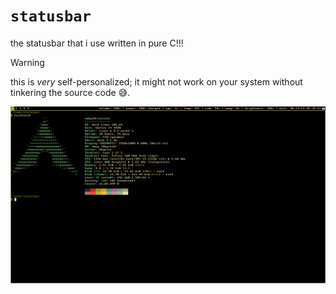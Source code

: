 # `statusbar`

the statusbar that i use written in pure C!!!

> [!WARNING]
> this is _very_ self-personalized; it might not work on your system without tinkering the source code :sweat_smile:.

![bruh](./ss.png)
